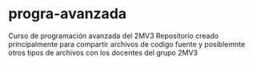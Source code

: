 # progra-avanzada
Curso de programación avanzada del 2MV3
Repositorio creado principalmente para compartir archivos de codigo fuente y posiblemnte otros tipos de archivos con los docentes del grupo 2MV3
